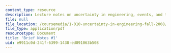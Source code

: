 ```yaml
---
content_type: resource
description: Lecture notes on uncertainty in engineering, events, and their probability.
file: null
file_location: /coursemedia/1-010-uncertainty-in-engineering-fall-2008/e9911c0d241f63991438ed891063b508_notes_01.pdf
file_type: application/pdf
resourcetype: Document
title: 'Brief Notes #1'
uid: e9911c0d-241f-6399-1438-ed891063b508
---
```

